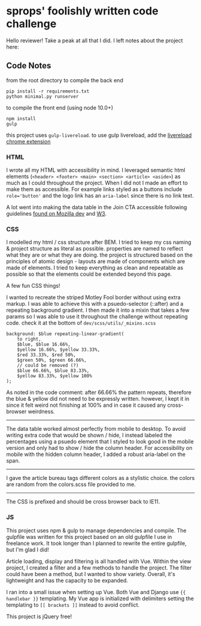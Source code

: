 # sprops' foolishly written code challenge

Hello reviewer! Take a peak at all that I did. I left notes about the project here:


## Code Notes
from the root directory
to compile the back end
```
pip install -r requirements.txt
python minimal.py runserver
```

to compile the front end (using node 10.0+)
```
npm install
gulp
```

this project uses `gulp-livereload`. 
to use gulp livereload, add the [livereload chrome extension](http://livereload.com/extensions/)

### HTML

I wrote all my HTML with accessibility in mind. I leveraged semantic html elements (`<header> <footer> <main> <section> <article> <aside>`) as much as I could throughout the project. When I did not I made an effort to make them as accessible. For example links styled as a buttons include `role='button'` and the logo link has an `aria-label` since there is no link text.

A lot went into making the data table in the Join CTA accessible following guidelines [found on Mozilla dev](https://developer.mozilla.org/en-US/docs/Web/Accessibility/ARIA/Roles/Table_Role) and [W3](https://www.w3.org/TR/wai-aria-practices-1.1/examples/table/table.html). 


### CSS

I modelled my html / css structure after BEM. I tried to keep my css naming & project structure as literal as possible. properties are named to reflect what they are or what they are doing. the project is structured based on the principles of atomic design - layouts are made of components which are made of elements. I tried to keep everything as clean and repeatable as possible so that the elements could be extended beyond this page.

A few fun CSS things!

I wanted to recreate the striped Motley Fool border without using extra markup.
I was able to achieve this with a psuedo-selector (::after) and a repeating background gradient. I then made it into a mixin that takes a few params so I was able to use it throughout the challenge without repeating code. check it at the bottom of `dev/scss/utils/_mixins.scss`

```
background: $blue repeating-linear-gradient(
	to right, 
	$blue, $blue 16.66%,
	$yellow 16.66%, $yellow 33.33%,
	$red 33.33%, $red 50%,
	$green 50%, $green 66.66%,
	// could be removed (?)
	$blue 66.66%, $blue 83.33%,
	$yellow 83.33%, $yellow 100%
);
```
As noted in the code comment: after 66.66% the pattern repeats, therefore the blue & yellow did not need to be expressly written. however, I kept it in since it felt weird not finishing at 100% and in case it caused any cross-browser weirdness.

---

The data table worked almost perfectly from mobile to desktop. To avoid writing extra code that would be shown / hide, I instead labeled the percentages using a psuedo element that I styled to look good in the mobile version and only had to show / hide the column header. For accessibility on mobile with the hidden column header, I added a robust aria-label on the span.

---

I gave the article bureau tags different colors as a stylistic choice. the colors are random from the colors.scss file provided to me.

---

The CSS is prefixed and should be cross browser back to IE11.

### JS

This project uses npm & gulp to manage dependencies and compile. The gulpfile was written for this project based on an old gulpfile I use in freelance work. It took longer than I planned to rewrite the entire gulpfile, but I'm glad I did!

Article loading, display and filtering is all handled with Vue. Within the view project, I created a filter and a few methods to handle the project. The filter could have been a method, but I wanted to show variety. Overall, it's lightweight and has the capacity to be expanded.

I ran into a small issue when setting up Vue. Both Vue and Django use `{{ handlebar }}` templating. My Vue app is initialized with delimiters setting the templating to `[[ brackets ]]` instead to avoid conflict. 

This project is jQuery free!
